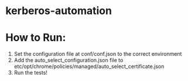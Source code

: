 # kerberos-automation
# How to Run:
1. Set the configuration file at conf/conf.json to the correct environment
2. Add the auto_select_configuration.json file to etc/opt/chrome/policies/managed/auto_select_certificate.json
3. Run the tests!